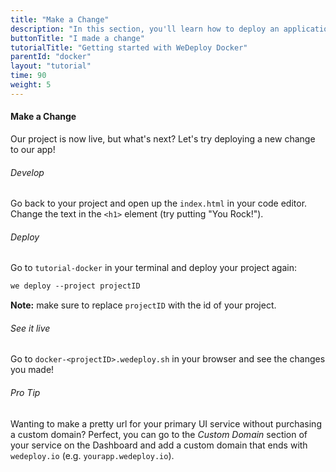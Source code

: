 ```yaml
---
title: "Make a Change"
description: "In this section, you'll learn how to deploy an application using WeDeploy Docker."
buttonTitle: "I made a change"
tutorialTitle: "Getting started with WeDeploy Docker"
parentId: "docker"
layout: "tutorial"
time: 90
weight: 5
---
```


#### Make a Change

Our project is now live, but what's next? Let's try deploying a new change to our app!

###### Develop

Go back to your project and open up the `index.html` in your code editor. Change the text in the `<h1>` element (try putting "You Rock!").

###### Deploy

Go to `tutorial-docker` in your terminal and deploy your project again:

```xml
we deploy --project projectID
```

**Note:** make sure to replace `projectID` with the id of your project.

###### See it live

Go to `docker-<projectID>.wedeploy.sh` in your browser and see the changes you made!

<aside>

###### <span class="icon-16-star"></span> Pro Tip

Wanting to make a pretty url for your primary UI service without purchasing a custom domain? Perfect, you can go to the _Custom Domain_ section of your service on the Dashboard and add a custom domain that ends with `wedeploy.io` (e.g. `yourapp.wedeploy.io`).

</aside>
